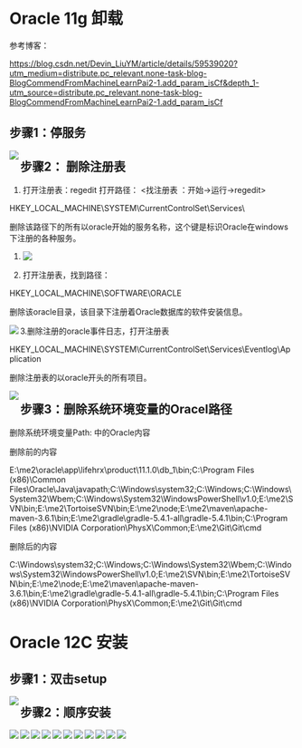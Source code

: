 

# Oracle 11g 卸载

参考博客：

https://blog.csdn.net/Devin_LiuYM/article/details/59539020?utm_medium=distribute.pc_relevant.none-task-blog-BlogCommendFromMachineLearnPai2-1.add_param_isCf&depth_1-utm_source=distribute.pc_relevant.none-task-blog-BlogCommendFromMachineLearnPai2-1.add_param_isCf

## 步骤1：停服务

<img src="./image/1停服务.png" align='left'/>





## 步骤2： 删除注册表

1. 打开注册表：regedit 打开路径： <找注册表 ：开始->运行->regedit>

 HKEY_LOCAL_MACHINE\SYSTEM\CurrentControlSet\Services\ 

 删除该路径下的所有以oracle开始的服务名称，这个键是标识Oracle在windows下注册的各种服务。 

1. <img src="./image/2删除注册表.png" align='left'/>





2. 打开注册表，找到路径： 

 HKEY_LOCAL_MACHINE\SOFTWARE\ORACLE

 删除该oracle目录，该目录下注册着Oracle数据库的软件安装信息。

<img src="./image/3删除注册表.png" align='left'/>





3.删除注册的oracle事件日志，打开注册表

 HKEY_LOCAL_MACHINE\SYSTEM\CurrentControlSet\Services\Eventlog\Application

 删除注册表的以oracle开头的所有项目。

<img src="./image/4删除注册表.png" align='left'/>





## 步骤3：删除系统环境变量的Oracel路径

删除系统环境变量Path: 中的Oracle内容

删除前的内容

E:\me2\oracle\app\lifehrx\product\11.1.0\db_1\bin;C:\Program Files (x86)\Common Files\Oracle\Java\javapath;C:\Windows\system32;C:\Windows;C:\Windows\System32\Wbem;C:\Windows\System32\WindowsPowerShell\v1.0\;E:\me2\SVN\bin;E:\me2\TortoiseSVN\bin;E:\me2\node\;E:\me2\maven\apache-maven-3.6.1\bin;E:\me2\gradle\gradle-5.4.1-all\gradle-5.4.1\bin;C:\Program Files (x86)\NVIDIA Corporation\PhysX\Common;E:\me2\Git\Git\cmd



删除后的内容

C:\Windows\system32;C:\Windows;C:\Windows\System32\Wbem;C:\Windows\System32\WindowsPowerShell\v1.0\;E:\me2\SVN\bin;E:\me2\TortoiseSVN\bin;E:\me2\node\;E:\me2\maven\apache-maven-3.6.1\bin;E:\me2\gradle\gradle-5.4.1-all\gradle-5.4.1\bin;C:\Program Files (x86)\NVIDIA Corporation\PhysX\Common;E:\me2\Git\Git\cmd

 

# Oracle 12C 安装

## 步骤1：双击setup

<img src="./image/1双击setup.png" align='left'/>



## 步骤2：顺序安装

<img src="./image/6oracle安装.png" align='left'/>



<img src="./image/7oracle安装.png" align='left'/>



<img src="./image/8oracle安装.png" align='left'/>



<img src="./image/9oracle安装.png" align='left'/>



<img src="./image/10oracel安装.png" align='left'/>



<img src="./image/11oracle安装.png" align='left'/>



<img src="./image/12oracle安装.png" align='left'/>



<img src="./image/13oracle安装.png" align='left'/>



<img src="./image/14oracle安装.png" align='left'/>



<img src="./image/15oracle安装.png" align='left'/>



<img src="./image/16oracle安装.png" align='left'/>
